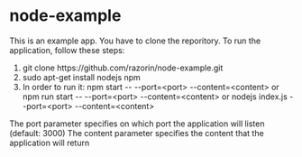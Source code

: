 # node-example
<p>This is an example app. You have to clone the reporitory. To run the application, follow these steps:</p>
<ol>
  <li>git clone https://github.com/razorin/node-example.git</li>
  <li>sudo apt-get install nodejs npm</li>
  <li>In order to run it: npm start -- --port=&lt;port&gt; --content=&lt;content&gt; or npm run start -- --port=&lt;port&gt; --content=&lt;content&gt; or nodejs index.js --port=&lt;port&gt; --content=&lt;content&gt; </li>
</ol>

The port parameter specifies on which port the application will listen (default: 3000)
The content parameter specifies the content that the application will return
